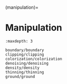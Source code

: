 (manipulation)=

# Manipulation

```{toctree}
:maxdepth: 3

boundary/boundary
clipping/clipping
colorization/colorization
denoising/denoising
density/density
thinning/thinning
ground/ground
```
